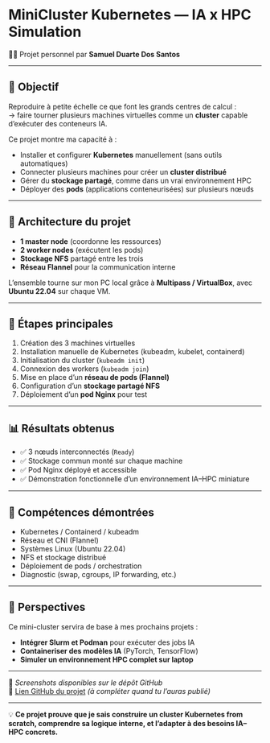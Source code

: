 # MiniCluster Kubernetes — IA x HPC Simulation
👨‍💻 Projet personnel par **Samuel Duarte Dos Santos**

---

## 🎯 Objectif
Reproduire à petite échelle ce que font les grands centres de calcul :  
→ faire tourner plusieurs machines virtuelles comme un **cluster** capable d’exécuter des conteneurs IA.

Ce projet montre ma capacité à :
- Installer et configurer **Kubernetes** manuellement (sans outils automatiques)
- Connecter plusieurs machines pour créer un **cluster distribué**
- Gérer du **stockage partagé**, comme dans un vrai environnement HPC
- Déployer des **pods** (applications conteneurisées) sur plusieurs nœuds

---

## 🧱 Architecture du projet
- **1 master node** (coordonne les ressources)
- **2 worker nodes** (exécutent les pods)
- **Stockage NFS** partagé entre les trois
- **Réseau Flannel** pour la communication interne

L’ensemble tourne sur mon PC local grâce à **Multipass / VirtualBox**, avec **Ubuntu 22.04** sur chaque VM.

---

## 🧩 Étapes principales
1. Création des 3 machines virtuelles  
2. Installation manuelle de Kubernetes (kubeadm, kubelet, containerd)  
3. Initialisation du cluster (`kubeadm init`)  
4. Connexion des workers (`kubeadm join`)  
5. Mise en place d’un **réseau de pods (Flannel)**  
6. Configuration d’un **stockage partagé NFS**  
7. Déploiement d’un **pod Nginx** pour test  

---

## 📊 Résultats obtenus
- ✅ 3 nœuds interconnectés (`Ready`)
- ✅ Stockage commun monté sur chaque machine
- ✅ Pod Nginx déployé et accessible
- ✅ Démonstration fonctionnelle d’un environnement IA–HPC miniature

---

## 🧠 Compétences démontrées
- Kubernetes / Containerd / kubeadm
- Réseau et CNI (Flannel)
- Systèmes Linux (Ubuntu 22.04)
- NFS et stockage distribué
- Déploiement de pods / orchestration
- Diagnostic (swap, cgroups, IP forwarding, etc.)

---

## 🚀 Perspectives
Ce mini-cluster servira de base à mes prochains projets :
- **Intégrer Slurm et Podman** pour exécuter des jobs IA
- **Containeriser des modèles IA** (PyTorch, TensorFlow)
- **Simuler un environnement HPC complet sur laptop**

---

📸 *Screenshots disponibles sur le dépôt GitHub*  
🔗 [Lien GitHub du projet](https://github.com/...) *(à compléter quand tu l’auras publié)*

---

💡 **Ce projet prouve que je sais construire un cluster Kubernetes from scratch, comprendre sa logique interne, et l’adapter à des besoins IA–HPC concrets.**
